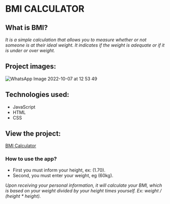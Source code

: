 # **BMI CALCULATOR**

## What is BMI?

_It is a simple calculation that allows you to measure whether or not someone is at their ideal weight. It indicates if the weight is adequate or if it is under or over weight._

## Project images:
![WhatsApp Image 2022-10-07 at 12 53 49](https://user-images.githubusercontent.com/106778671/194596576-8d2c335c-1b9c-420e-89a0-4be0e1abb114.jpeg)

## Technologies used:
<ul>
  <li>JavaScript</li>
  <li>HTML</li>
  <li>CSS</li>
</ul>

## View the project:

<a href="bmi-calculator-gray.vercel.app">BMI Calculator</a>

### How to use the app?
<ul>
  <li>First you must inform your height, ex: (1.70).</li>
  <li>Second, you must enter your weight, eg (60kg).</li>
</ul>

_Upon receiving your personal information, it will calculate your BMI, which is based on your weight divided by your height times yourself. Ex: weight / (height * height)._


